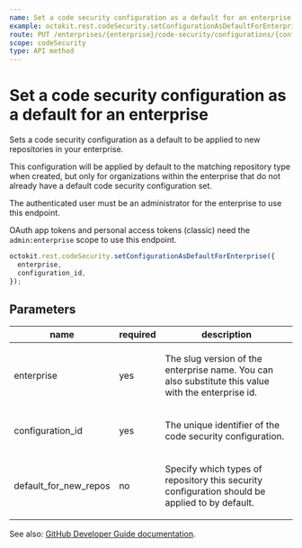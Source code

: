 ```yaml
---
name: Set a code security configuration as a default for an enterprise
example: octokit.rest.codeSecurity.setConfigurationAsDefaultForEnterprise({ enterprise, configuration_id })
route: PUT /enterprises/{enterprise}/code-security/configurations/{configuration_id}/defaults
scope: codeSecurity
type: API method
---
```


# Set a code security configuration as a default for an enterprise

Sets a code security configuration as a default to be applied to new repositories in your enterprise.

This configuration will be applied by default to the matching repository type when created, but only for organizations within the enterprise that do not already have a default code security configuration set.

The authenticated user must be an administrator for the enterprise to use this endpoint.

OAuth app tokens and personal access tokens (classic) need the `admin:enterprise` scope to use this endpoint.

```js
octokit.rest.codeSecurity.setConfigurationAsDefaultForEnterprise({
  enterprise,
  configuration_id,
});
```

## Parameters

<table>
  <thead>
    <tr>
      <th>name</th>
      <th>required</th>
      <th>description</th>
    </tr>
  </thead>
  <tbody>
    <tr><td>enterprise</td><td>yes</td><td>

The slug version of the enterprise name. You can also substitute this value with the enterprise id.

</td></tr>
<tr><td>configuration_id</td><td>yes</td><td>

The unique identifier of the code security configuration.

</td></tr>
<tr><td>default_for_new_repos</td><td>no</td><td>

Specify which types of repository this security configuration should be applied to by default.

</td></tr>
  </tbody>
</table>

See also: [GitHub Developer Guide documentation](https://docs.github.com/rest/code-security/configurations#set-a-code-security-configuration-as-a-default-for-an-enterprise).
